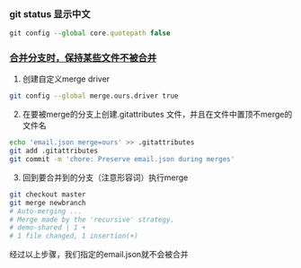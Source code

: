 ### git status 显示中文

```js
git config --global core.quotepath false
```

### [合并分支时，保持某些文件不被合并](http://blog.csdn.net/fkaking/article/details/44955663?ref=myread)
1. 创建自定义merge driver
```bash
git config --global merge.ours.driver true 
```
2. 在要被merge的分支上创建.gitattributes 文件，并且在文件中置顶不merge的文件名
```bash
echo 'email.json merge=ours' >> .gitattributes  
git add .gitattributes  
git commit -m 'chore: Preserve email.json during merges' 
```
3. 回到要合并到的分支（注意形容词）执行merge
```bash
git checkout master  
git merge newbranch  
# Auto-merging ...  
# Merge made by the 'recursive' strategy.  
# demo-shared | 1 +  
# 1 file changed, 1 insertion(+)
```
经过以上步骤，我们指定的email.json就不会被合并
